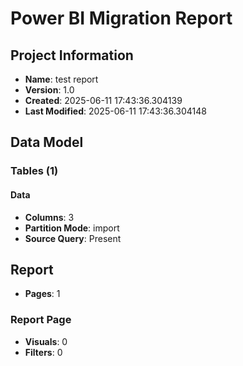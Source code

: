 # Power BI Migration Report

## Project Information
- **Name**: test report
- **Version**: 1.0
- **Created**: 2025-06-11 17:43:36.304139
- **Last Modified**: 2025-06-11 17:43:36.304148

## Data Model

### Tables (1)

#### Data
- **Columns**: 3
- **Partition Mode**: import
- **Source Query**: Present

## Report
- **Pages**: 1

### Report Page
- **Visuals**: 0
- **Filters**: 0
